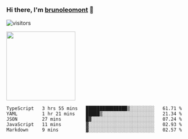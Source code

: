 ### Hi there, I'm [brunoleomont](https://www.linkedin.com/in/brunoleomont/) 👋

![visitors](https://visitor-badge.glitch.me/badge?page_id=page.id)

<img height="180em" src="https://github-readme-stats.vercel.app/api?username=brunoleomont&show_icons=true&hide_border=true&&count_private=true&include_all_commits=true" />

<!--START_SECTION:waka-->
```text
TypeScript   3 hrs 55 mins   ███████████████▒░░░░░░░░░   61.71 % 
YAML         1 hr 21 mins    █████▒░░░░░░░░░░░░░░░░░░░   21.34 % 
JSON         27 mins         █▓░░░░░░░░░░░░░░░░░░░░░░░   07.24 % 
JavaScript   11 mins         ▓░░░░░░░░░░░░░░░░░░░░░░░░   02.93 % 
Markdown     9 mins          ▓░░░░░░░░░░░░░░░░░░░░░░░░   02.57 % 
```
<!--END_SECTION:waka-->

<!--
**brunoleomont/brunoleomont** is a ✨ _special_ ✨ repository because its `README.md` (this file) appears on your GitHub profile.

Here are some ideas to get you started:

- 🔭 I’m currently working on ...
- 🌱 I’m currently learning ...
- 👯 I’m looking to collaborate on ...
- 🤔 I’m looking for help with ...
- 💬 Ask me about ...
- 📫 How to reach me: ...
- 😄 Pronouns: ...
- ⚡ Fun fact: ...
-->
